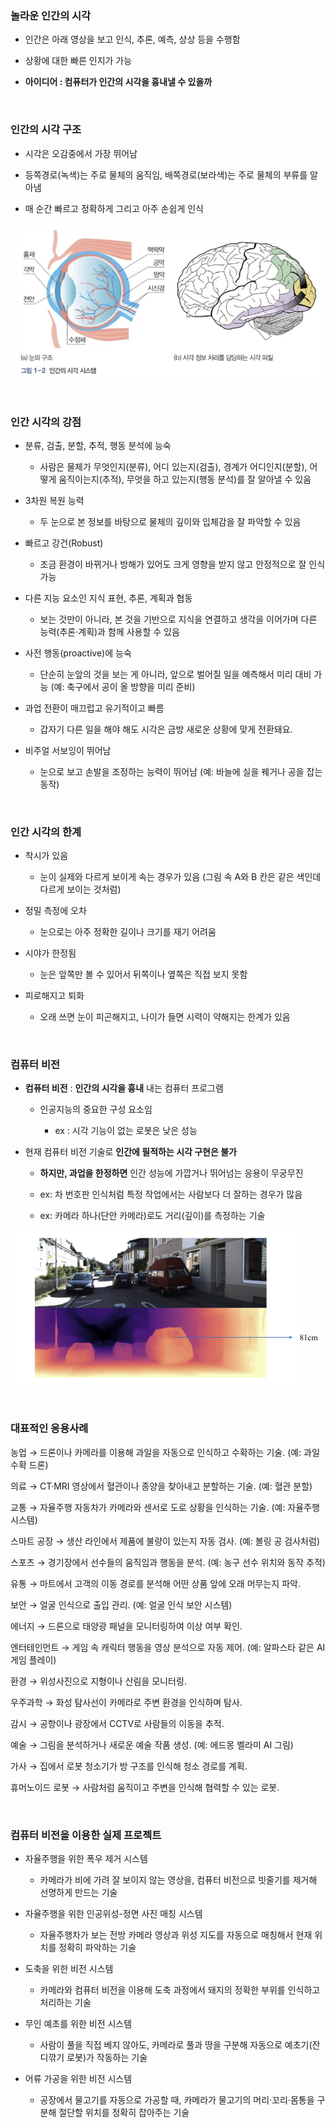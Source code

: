 ### 놀라운 인간의 시각

- 인간은 아래 영상을 보고 인식, 추론, 예측, 상상 등을 수행함

- 상황에 대한 빠른 인지가 가능

- **아이디어 : 컴퓨터가 인간의 시각을 흉내낼 수 있을까**

<br/>

### 인간의 시각 구조 

- 시각은 오감중에서 가장 뛰어남
 
- 등쪽경로(녹색)는 주로 물체의 움직임, 배쪽경로(보라색)는 주로 물체의 부류를 알아냄
    
- 매 순간 빠르고 정확하게 그리고 아주 손쉽게 인식

![System Resources](../../images/Computer%20Vision%20images/뇌구조.png)

<br/>

### 인간 시각의 강점

- 분류, 검출, 분할, 추적, 행동 분석에 능숙

    - 사람은 물체가 무엇인지(분류), 어디 있는지(검출), 경계가 어디인지(분할), 어떻게 움직이는지(추적), 무엇을 하고 있는지(행동 분석)를 잘 알아낼 수 있음

- 3차원 복원 능력

    - 두 눈으로 본 정보를 바탕으로 물체의 깊이와 입체감을 잘 파악할 수 있음

- 빠르고 강건(Robust)

    - 조금 환경이 바뀌거나 방해가 있어도 크게 영향을 받지 않고 안정적으로 잘 인식가능

- 다른 지능 요소인 지식 표현, 추론, 계획과 협동

    - 보는 것만이 아니라, 본 것을 기반으로 지식을 연결하고 생각을 이어가며 다른 능력(추론·계획)과 함께 사용할 수 있음

- 사전 행동(proactive)에 능숙

    - 단순히 눈앞의 것을 보는 게 아니라, 앞으로 벌어질 일을 예측해서 미리 대비 가능 (예: 축구에서 공이 올 방향을 미리 준비)

- 과업 전환이 매끄럽고 유기적이고 빠름

    - 갑자기 다른 일을 해야 해도 시각은 금방 새로운 상황에 맞게 전환돼요.

- 비주얼 서보잉이 뛰어남

    - 눈으로 보고 손발을 조정하는 능력이 뛰어남 (예: 바늘에 실을 꿰거나 공을 잡는 동작)

<br/>

### 인간 시각의 한계

- 착시가 있음

    - 눈이 실제와 다르게 보이게 속는 경우가 있음  (그림 속 A와 B 칸은 같은 색인데 다르게 보이는 것처럼)

- 정밀 측정에 오차

    - 눈으로는 아주 정확한 길이나 크기를 재기 어려움

- 시야가 한정됨

    - 눈은 앞쪽만 볼 수 있어서 뒤쪽이나 옆쪽은 직접 보지 못함

- 피로해지고 퇴화

    - 오래 쓰면 눈이 피곤해지고, 나이가 들면 시력이 약해지는 한계가 있음

<br/>

### 컴퓨터 비전

- **컴퓨터 비전** : **인간의 시각을 흉내** 내는 컴퓨터 프로그램

    - 인공지능의 중요한 구성 요소임
    
        - ex : 시각 기능이 없는 로봇은 낮은 성능 

- 현재 컴퓨터 비전 기술로 **인간에 필적하는 시각 구현은 불가**

    - **하지만, 과업을 한정하면** 인간 성능에 가깝거나 뛰어넘는 응용이 무궁무진
 
    - ex: 차 번호판 인식처럼 특정 작업에서는 사람보다 더 잘하는 경우가 많음
 
    - ex: 카메라 하나(단안 카메라)로도 거리(깊이)를 측정하는 기술

![System Resources](../../images/Computer%20Vision%20images/과업한정예시.png)

<br/>

### 대표적인 응용사례 

농업 → 드론이나 카메라를 이용해 과일을 자동으로 인식하고 수확하는 기술. (예: 과일 수확 드론)

의료 → CT·MRI 영상에서 혈관이나 종양을 찾아내고 분할하는 기술. (예: 혈관 분할)

교통 → 자율주행 자동차가 카메라와 센서로 도로 상황을 인식하는 기술. (예: 자율주행 시스템)

스마트 공장 → 생산 라인에서 제품에 불량이 있는지 자동 검사. (예: 볼링 공 검사처럼)

스포츠 → 경기장에서 선수들의 움직임과 행동을 분석. (예: 농구 선수 위치와 동작 추적)

유통 → 마트에서 고객의 이동 경로를 분석해 어떤 상품 앞에 오래 머무는지 파악.

보안 → 얼굴 인식으로 출입 관리. (예: 얼굴 인식 보안 시스템)

에너지 → 드론으로 태양광 패널을 모니터링하여 이상 여부 확인.

엔터테인먼트 → 게임 속 캐릭터 행동을 영상 분석으로 자동 제어. (예: 알파스타 같은 AI 게임 플레이)

환경 → 위성사진으로 지형이나 산림을 모니터링.

우주과학 → 화성 탐사선이 카메라로 주변 환경을 인식하며 탐사.

감시 → 공항이나 광장에서 CCTV로 사람들의 이동을 추적.

예술 → 그림을 분석하거나 새로운 예술 작품 생성. (예: 에드몽 벨라미 AI 그림)

가사 → 집에서 로봇 청소기가 방 구조를 인식해 청소 경로를 계획.

휴머노이드 로봇 → 사람처럼 움직이고 주변을 인식해 협력할 수 있는 로봇.

<br/>

### 컴퓨터 비전을 이용한 실제 프로젝트 

- 자율주행을 위한 폭우 제거 시스템

    - 카메라가 비에 가려 잘 보이지 않는 영상을, 컴퓨터 비전으로 빗줄기를 제거해 선명하게 만드는 기술

- 자율주행을 위한 인공위성-정면 사진 매칭 시스템
    
    - 자율주행차가 보는 전방 카메라 영상과 위성 지도를 자동으로 매칭해서 현재 위치를 정확히 파악하는 기술

- 도축을 위한 비전 시스템

    - 카메라와 컴퓨터 비전을 이용해 도축 과정에서 돼지의 정확한 부위를 인식하고 처리하는 기술
 
- 무인 예초를 위한 비전 시스템

     - 사람이 풀을 직접 베지 않아도, 카메라로 풀과 땅을 구분해 자동으로 예초기(잔디깎기 로봇)가 작동하는 기술

- 어류 가공을 위한 비전 시스템

    - 공장에서 물고기를 자동으로 가공할 때, 카메라가 물고기의 머리·꼬리·몸통을 구분해 절단할 위치를 정확히 잡아주는 기술

















































